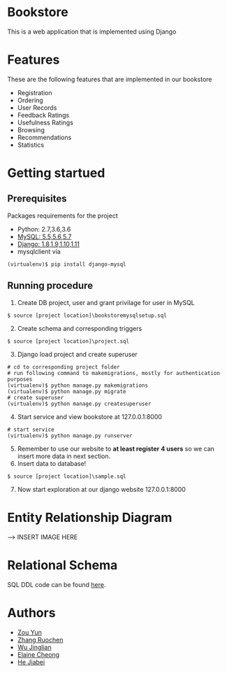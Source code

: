 # Bookstore
This is a web application that is implemented using Django 

# Features
These are the following features that are implemented in our bookstore

  * Registration 
  * Ordering
  * User Records
  * Feedback Ratings
  * Usefulness Ratings
  * Browsing 
  * Recommendations
  * Statistics
  
# Getting startued
## Prerequisites
Packages requirements for the project
  * Python: 2.7,3.6,3.6
  * [MySQL: 5.5,5.6,5.7](https://dev.mysql.com/downloads/installer/)
  * [Django: 1.8,1.9,1.10,1.11](https://docs.djangoproject.com/en/2.0/intro/install/)
  * mysqlclient via
```shell
(virtualenv)$ pip install django-mysql
```

## Running procedure
1. Create DB project, user and grant privilage for user in MySQL
```MySQL
$ source [project location]\bookstoremysqlsetup.sql
```
2. Create schema and corresponding triggers
```MySQL
$ source [project location]\project.sql
```
3. Django load project and create superuser
```shell
# cd to corresponding project folder
# run following command to makemigrations, mostly for authentication purposes
(virtualenv)$ python manage.py makemigrations
(virtualenv)$ python manage.py migrate
# create superuser
(virtualenv)$ python manage.py createsuperuser
```
4. Start service and view bookstore at 127.0.0.1:8000
```shell
# start service
(virtualenv)$ python manage.py runserver
```
5. Remember to use our website to **at least register 4 users** so we can insert more data in next section.
6. Insert data to database!
```MySQL
$ source [project location]\sample.sql
```
7. Now start exploration at our django website 127.0.0.1:8000
# Entity Relationship Diagram
--> INSERT IMAGE HERE

# Relational Schema 
SQL DDL code can be found [here](https://github.com/RosenZhang/DB-Bookstore-Project/blob/schemedesign/project.sql).


# Authors
  * [Zou Yun](https://github.com/pappar1027)
  * [Zhang Ruochen](https://github.com/RosenZhang)
  * [Wu Jinglian](https://github.com/Gilliamwu)
  * [Elaine Cheong](https://github.com/ElaineJ)
  * [He Jiabei](https://github.com/HeJiabei616)

